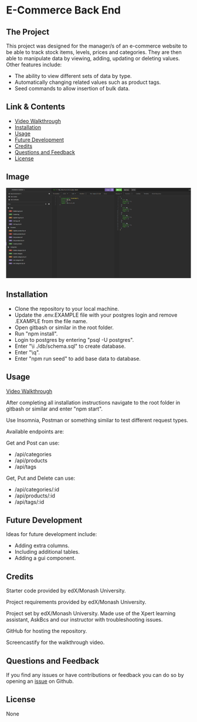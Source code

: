 # E-Commerce Back End

## The Project

This project was designed for the manager/s of an e-commerce website to be able to track stock items, levels, prices and categories. They are then able to manipulate data by viewing, adding, updating or deleting values. Other features include:

- The ability to view different sets of data by type.
- Automatically changing related values such as product tags.
- Seed commands to allow insertion of bulk data.

## Link & Contents

- [Video Walkthrough](https://www.loom.com/share/c0286ddeb408458cabdb0693e59ae576?sid=b1bcf343-ab37-4707-97f5-9371c5f34165)
- [Installation](#installation)
- [Usage](#usage)
- [Future Development](#future-development)
- [Credits](#credits)
- [Questions and Feedback](#questions-and-feedback)
- [License](#license)

## Image

![Image of usage](./public/assets/images/screenshot.png)

## Installation

- Clone the repository to your local machine.
- Update the .env.EXAMPLE file with your postgres login and remove .EXAMPLE from the file name.
- Open gitbash or similar in the root folder.
- Run "npm install".
- Login to postgres by entering "psql -U postgres".
- Enter "\i ./db/schema.sql" to create database.
- Enter "\q".
- Enter "npm run seed" to add base data to database.

## Usage

[Video Walkthrough](https://www.loom.com/share/c0286ddeb408458cabdb0693e59ae576?sid=b1bcf343-ab37-4707-97f5-9371c5f34165)

After completing all installation instructions navigate to the root folder in gitbash or similar and enter "npm start".

Use Insomnia, Postman or something similar to test different request types.

Available endpoints are:

Get and Post can use:

- /api/categories
- /api/products
- /api/tags

Get, Put and Delete can use:

- /api/categories/:id
- /api/products/:id
- /api/tags/:id

## Future Development

Ideas for future development include:

- Adding extra columns.
- Including additional tables.
- Adding a gui component.

## Credits

Starter code provided by edX/Monash University.

Project requirements provided by edX/Monash University.

Project set by edX/Monash University. Made use of the Xpert learning assistant, AskBcs and our instructor with troubleshooting issues.

GitHub for hosting the repository.

Screencastify for the walkthrough video.

## Questions and Feedback

If you find any issues or have contributions or feedback you can do so by opening an [issue](https://github.com/Jiske-N/eCommere-backEnd/issues) on Github.

## License

None
